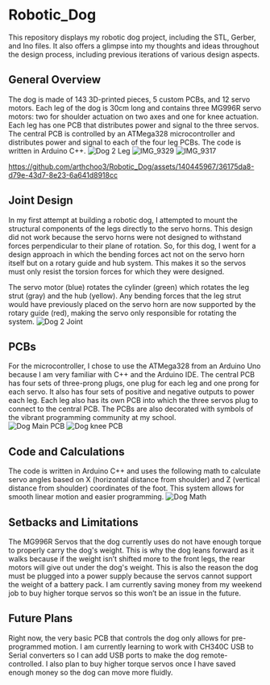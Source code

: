 # Robotic_Dog
This repository displays my robotic dog project, including the STL, Gerber, and Ino files. It also offers a glimpse into my thoughts and ideas throughout the design process, including previous iterations of various design aspects.

## General Overview
 The dog is made of 143 3D-printed pieces, 5 custom PCBs, and 12 servo motors. Each leg of the dog is 30cm long and contains three MG996R servo motors: two for shoulder actuation on two axes and one for knee actuation. Each leg has one PCB that distributes power and signal to the three servos. The central PCB is controlled by an ATMega328 microcontroller and distributes power and signal to each of the four leg PCBs. The code is written in Arduino C++.
![Dog 2 Leg](https://github.com/arthchoo3/Robotic_Dog/assets/140445967/3cca1a64-80d2-4610-9812-5a4194ab8efb)
![IMG_9329](https://github.com/arthchoo3/Robotic_Dog/assets/140445967/273ebf46-8734-4387-b771-131e685d39fe)
![IMG_9317](https://github.com/arthchoo3/Robotic_Dog/assets/140445967/ab07ba57-b3a0-4a9b-984a-dc1d20e91b98)


https://github.com/arthchoo3/Robotic_Dog/assets/140445967/36175da8-d79e-43d7-8e23-6a641d8918cc

## Joint Design
In my first attempt at building a robotic dog, I attempted to mount the structural components of the legs directly to the servo horns. This design did not work because the servo horns were not designed to withstand forces perpendicular to their plane of rotation. So, for this dog, I went for a design approach in which the bending forces act not on the servo horn itself but on a rotary guide and hub system. This makes it so the servos must only resist the torsion forces for which they were designed.

The servo motor (blue) rotates the cylinder (green) which rotates the leg strut (gray) and the hub (yellow). Any bending forces that the leg strut would have previously placed on the servo horn are now supported by the rotary guide (red), making the servo only responsible for rotating the system.
![Dog 2 Joint](https://github.com/arthchoo3/Robotic_Dog/assets/140445967/d6daaeb5-4d5b-46df-a669-bc10ba195efe)

## PCBs
For the microcontroller, I chose to use the ATMega328 from an Arduino Uno because I am very familiar with C++ and the Arduino IDE. The central PCB has four sets of three-prong plugs, one plug for each leg and one prong for each servo. It also has four sets of positive and negative outputs to power each leg. Each leg also has its own PCB into which the three servos plug to connect to the central PCB.
The PCBs are also decorated with symbols of the vibrant programming community at my school.  
![Dog Main PCB](https://github.com/arthchoo3/Robotic_Dog/assets/140445967/65dabec6-20ab-4b3c-a956-38c645a6b7d3)
![Dog knee PCB](https://github.com/arthchoo3/Robotic_Dog/assets/140445967/9696339b-598c-4e50-865b-fc28dd12991e)

## Code and Calculations
The code is written in Arduino C++ and uses the following math to calculate servo angles based on X (horizontal distance from shoulder) and Z (vertical distance from shoulder) coordinates of the foot. This system allows for smooth linear motion and easier programming.
![Dog Math](https://github.com/arthchoo3/Robotic_Dog/assets/140445967/e37cdb4a-5254-4ac0-afb9-9cb8ab86184f)

## Setbacks and Limitations
The MG996R Servos that the dog currently uses do not have enough torque to properly carry the dog's weight. This is why the dog leans forward as it walks because if the weight isn’t shifted more to the front legs, the rear motors will give out under the dog's weight. This is also the reason the dog must be plugged into a power supply because the servos cannot support the weight of a battery pack. I am currently saving money from my weekend job to buy higher torque servos so this won’t be an issue in the future. 

## Future Plans
Right now, the very basic PCB that controls the dog only allows for pre-programmed motion. I am currently learning to work with CH340C USB to Serial converters so I can add USB ports to make the dog remote-controlled. I also plan to buy higher torque servos once I have saved enough money so the dog can move more fluidly.

